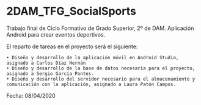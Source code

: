 # 2DAM_TFG_SocialSports
Trabajo final de Ciclo Formativo de Grado Superior, 2º de DAM.
Aplicación Android para crear eventos deportivos.

El reparto de tareas en el proyecto será el siguiente:

    • Diseño y desarrollo de la aplicación móvil en Android Studio, asignado a Carlos Díaz Hernán
    • Diseño y desarrollo de la base de datos necesaria para el proyecto, asignado a Sergio García Pontes.
    • Diseño y desarrollo del servidor necesario para el almacenamiento y comunicación con la aplicación, asignado a Laura Patón Campos.

Fecha: 08/04/2020
